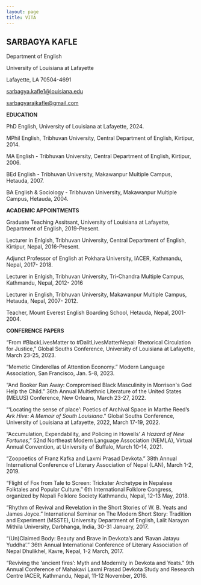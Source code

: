 ```yaml
---
layout: page
title: VITA
---
```


## SARBAGYA KAFLE

Department of English

University of Louisiana at Lafayette

Lafayette, LA 70504-4691

sarbagya.kafle1@louisiana.edu

sarbagyarajkafle@gmail.com
 

**EDUCATION** 

PhD English, University of Louisiana at Lafayette, 2024. 

MPhil English, Tribhuvan University, Central Department of English, Kirtipur, 2014. 

MA English - Tribhuvan University, Central Department of English, Kirtipur, 2006.

BEd English - Tribhuvan University, Makawanpur Multiple Campus, Hetauda, 2007.  

BA English & Sociology - Tribhuvan University, Makawanpur Multiple Campus, Hetauda, 2004.



**ACADEMIC APPOINTMENTS** 

Graduate Teaching Assitsant, University of Louisiana at Lafayette, Department of English, 2019-Present.

Lecturer in Enlgish, Tribhuvan University, Central Department of English, Kirtipur, Nepal, 2016-Present.

Adjunct Professor of English at Pokhara University, IACER, Kathmandu, Nepal, 2017- 2018. 

Lecturer in Enlgish, Tribhuvan University, Tri-Chandra Multiple Campus, Kathmandu, Nepal, 2012- 2016

Lecturer in English, Tribhuvan University, Makawanpur Multiple Campus, Hetauda, Nepal, 2007- 2012.  

Teacher, Mount Everest English Boarding School, Hetauda, Nepal, 2001-2004.


**CONFERENCE PAPERS**

“From #BlackLivesMatter to #DalitLivesMatterNepal: Rhetorical Circulation for Justice,” Global Souths Conference, University of Louisiana at Lafayette, March 23-25, 2023. 

“Memetic Cinderellas of Attention Economy.” Modern Language Association, San Francisco, Jan. 5-8, 2023. 

“And Booker Ran Away: Compromised Black Masculinity in Morrison's God Help the Child.” 36th Annual Multiethnic Literature of the United States (MELUS) Conference, New Orleans, March 23-27, 2022. 

“‘Locating the sense of place’: Poetics of Archival Space in Marthe Reed’s _Ark Hive: A Memoir of South Louisiana_.” Global Souths Conference, University of Louisiana at Lafayette, 2022, March 17-19, 2022.  

“Accumulation, Expendability, and Policing in Howells’ _A Hazard of New Fortunes_,” 52nd Northeast Modern Language Association (NEMLA), Virtual Annual Convention, at University of Buffalo, March 10-14, 2021.  

“Zoopoetics of Franz Kafka and Laxmi Prasad Devkota.” 38th Annual International Conference of Literary Association of Nepal (LAN), March 1-2, 2019. 

“Flight of Fox from Tale to Screen: Trickster Archetype in Nepalese Folktales and Popular Culture.” 6th International Folklore Congress, organized by Nepali Folklore Society Kathmandu, Nepal, 12-13 May, 2018.  

“Rhythm of Revival and Revelation in the Short Stories of W. B. Yeats and James Joyce.” International Seminar on The Modern Short Story: Tradition and Experiment (MSSTE), University Department of English, Lalit Narayan Mithila University, Darbhanga, India, 30-31 January, 2017.  

“(Un)Claimed Body: Beauty and Brave in Devkota’s and ‘Ravan Jatayu Yuddha’.” 36th Annual International Conference of Literary Association of Nepal Dhulikhel, Kavre, Nepal, 1-2 March, 2017. 

“Reviving the ‘ancient fires’: Myth and Modernity in Devkota and Yeats.” 9th Annual Conference of Mahakavi Laxmi Prasad Devkota Study and Research Centre IACER, Kathmandu, Nepal, 11-12 November, 2016.   
